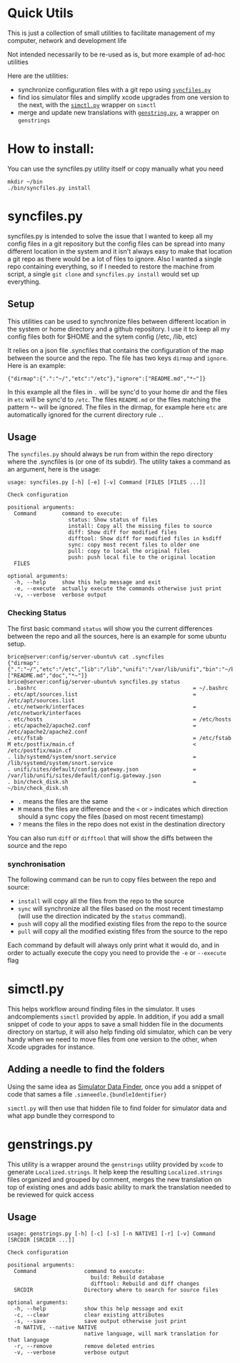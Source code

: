 # Quick Utils

This is just a collection of small utilities to facilitate management of my computer, network and development life

Not intended necessarily to be re-used as is, but more example of ad-hoc utilities

Here are the utilities:

* synchronize configuration files with a git repo using [`syncfiles.py`](#syncfiles.py)
* find ios simulator files and simplify xcode upgrades from one version to the next, with the [`simctl.py`](#simctl.py) wrapper on `simctl`
* merge and update new translations with [`genstring.py`](#genstring.py), a wrapper on `genstrings`

# How to install:

You can use the syncfiles.py utility itself or copy manually what you need

```
mkdir ~/bin
./bin/syncfiles.py install
```


# syncfiles.py

syncfiles.py is intended to solve the issue that I wanted to keep all my config files in a git repository but the config files can be spread into many different location in the system and it isn't always easy to make that location a git repo as there would be a lot of files to ignore. Also I wanted a single repo containing everything, so if I needed to restore the machine from script, a single `git clone` and `syncfiles.py install` would set up everything.

## Setup

This utilities can be used to synchronize files between different location in the system or home directory and a github repository. I use it to keep all my config files both for $HOME and the sytem config (/etc, /lib, etc)

It relies on a json file .syncfiles that contains the configuration of the map between the source and the repo. The file has two keys `dirmap` and `ignore`. Here is an example:

```
{"dirmap":{".":"~/","etc":"/etc"},"ignore":["README.md","*~"]}
```

In this example all the files in `.` will be sync'd to your home dir and the files in `etc` will be sync'd to `/etc`. The files `README.md` or the files matching the pattern `*~` will be ignored. The files in the dirmap, for example here `etc` are automatically ignored for the current directory rule `.`.

## Usage

The `syncfiles.py` should always be run from within the repo directory where the .syncfiles is (or one of its subdir). The utility takes a command as an argument, here is the usage:

```
usage: syncfiles.py [-h] [-e] [-v] Command [FILES [FILES ...]]

Check configuration

positional arguments:
  Command        command to execute:
                   status: Show status of files
                   install: Copy all the missing files to source
                   diff: Show diff for modified files
                   difftool: Show diff for modified files in ksdiff
                   sync: copy most recent files to older one
                   pull: copy to local the original files
                   push: push local file to the original location
  FILES

optional arguments:
  -h, --help     show this help message and exit
  -e, --execute  actually execute the commands otherwise just print
  -v, --verbose  verbose output
```

### Checking Status

The first basic command `status` will show you the current differences between the repo and all the sources, here is an example for some ubuntu setup.

```
brice@server:config/server-ubuntu% cat .syncfiles
{"dirmap":{".":"~/","etc":"/etc","lib":"/lib","unifi":"/var/lib/unifi","bin":"~/bin"},"ignore":["README.md","doc","*~"]}
brice@server:config/server-ubuntu% syncfiles.py status
. .bashrc                                                 = ~/.bashrc
. etc/apt/sources.list                                    = /etc/apt/sources.list
. etc/network/interfaces                                  = /etc/network/interfaces
. etc/hosts                                               = /etc/hosts
. etc/apache2/apache2.conf                                = /etc/apache2/apache2.conf
. etc/fstab                                               = /etc/fstab
M etc/postfix/main.cf                                     < /etc/postfix/main.cf
. lib/systemd/system/snort.service                        = /lib/systemd/system/snort.service
. unifi/sites/default/config.gateway.json                 = /var/lib/unifi/sites/default/config.gateway.json
. bin/check_disk.sh                                       = ~/bin/check_disk.sh
```

* `.` means the files are the same
* `M` means the files are difference and the `<` or `>` indicates which direction should a sync copy the files (based on most recent timestamp)
* `?` means the files in the repo does not exist in the destination directory

You can also run `diff` or `difftool` that will show the diffs between the source and the repo

### synchronisation

The following command can be run to copy files between the repo and source:

* `install` will copy all the files from the repo to the source
* `sync` will synchronize all the files based on the most recent timestamp (will use the direction indicated by the `status` command).
* `push` will copy all the modified existing files from the repo to the source
* `pull` will copy all the modified existing fifes from the source to the repo

Each command by default will always only print what it would do, and in order to actually execute the copy you need to provide the `-e` or `--execute` flag


# simctl.py

This helps workflow around finding files in the simulator. It uses andcomplements `simctl` provided by apple. In addition, if you add a small snippet of code to your apps to save a small hidden file in the documents directory on startup, it will also help finding old simulator, which can be very handy when we need to move files from one version to the other, when Xcode upgrades for instance.

## Adding a needle to find the folders

Using the same idea as [Simulator Data Finder](https://github.com/roznet/iossimfinder), once you add a snippet of code that sames a file `.simneedle.{bundleIdentifier}`

`simctl.py` will then use that hidden file to find folder for simulator data and what app bundle they correspond to

## 

# genstrings.py

This utility is a wrapper around the `genstrings` utility provided by `xcode` to generate `Localized.strings`. It help keep the resulting `Localized.strings` files organized and grouped by comment, merges the new translation on top of existing ones and adds basic ability to mark the translation needed to be reviewed for quick access

## Usage

```
usage: genstrings.py [-h] [-c] [-s] [-n NATIVE] [-r] [-v] Command [SRCDIR [SRCDIR ...]]

Check configuration

positional arguments:
  Command               command to execute:
                          build: Rebuild database
                          difftool: Rebuild and diff changes
  SRCDIR                Directory where to search for source files

optional arguments:
  -h, --help            show this help message and exit
  -c, --clear           clear existing attributes
  -s, --save            save output otherwise just print
  -n NATIVE, --native NATIVE
                        native language, will mark translation for that language
  -r, --remove          remove deleted entries
  -v, --verbose         verbose output
```


